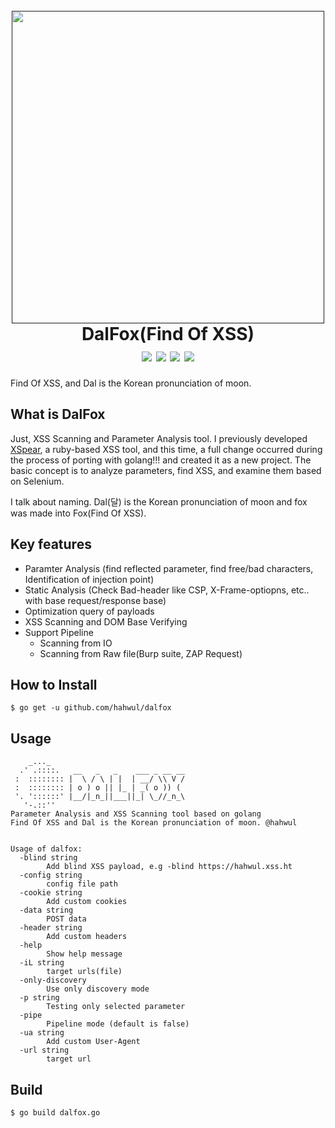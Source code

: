 <h1 align="center">
  <br>
  <a href=""><img src="https://user-images.githubusercontent.com/13212227/79072646-1cdd2500-7d1d-11ea-8a6d-d24301172a17.png" alt="" width="500px;"></a>
  <br>
  DalFox(Find Of XSS)
  <br>
  <img src="https://img.shields.io/github/languages/top/hahwul/dalfox?style=flat-square"> <img src="https://api.codacy.com/project/badge/Grade/17cac7b8d1e849a688577f2bbdd6ecd0"> <img src="https://img.shields.io/github/issues-closed/hahwul/dalfox?style=flat-square"> 
<a href="https://twitter.com/intent/follow?screen_name=hahwul"><img src="https://img.shields.io/twitter/follow/hahwul?style=flat-square"></a>
</h1>
Find Of XSS, and Dal is the Korean pronunciation of moon.

## What is DalFox
Just, XSS Scanning and Parameter Analysis tool. I previously developed [XSpear](https://github.com/hahwul/XSpear), a ruby-based XSS tool, and this time, a full change occurred during the process of porting with golang!!! and created it as a new project. The basic concept is to analyze parameters, find XSS, and examine them based on Selenium.

I talk about naming. Dal(달) is the Korean pronunciation of moon and fox was made into Fox(Find Of XSS).

## Key features

- Paramter Analysis (find reflected parameter, find free/bad characters, Identification of injection point)
- Static Analysis (Check Bad-header like CSP, X-Frame-optiopns, etc.. with base request/response base)
- Optimization query of payloads
- XSS Scanning and DOM Base Verifying
- Support Pipeline 
  - Scanning from IO
  - Scanning from Raw file(Burp suite, ZAP Request)

## How to Install
```
$ go get -u github.com/hahwul/dalfox
```

## Usage
```
    _..._
  .' .::::.   __   _   _    ___ _ __ __
 :  :::::::: |  \ / \ | |  | __/ \\ V /
 :  :::::::: | o ) o || |_ | _( o )) (
 '. '::::::' |__/|_n_||___||_| \_//_n_\
   '-.::''
Parameter Analysis and XSS Scanning tool based on golang
Find Of XSS and Dal is the Korean pronunciation of moon. @hahwul


Usage of dalfox:
  -blind string
    	Add blind XSS payload, e.g -blind https://hahwul.xss.ht
  -config string
    	config file path
  -cookie string
    	Add custom cookies
  -data string
    	POST data
  -header string
    	Add custom headers
  -help
    	Show help message
  -iL string
    	target urls(file)
  -only-discovery
    	Use only discovery mode
  -p string
    	Testing only selected parameter
  -pipe
    	Pipeline mode (default is false)
  -ua string
    	Add custom User-Agent
  -url string
    	target url
```


## Build
```
$ go build dalfox.go
```
